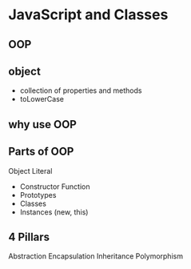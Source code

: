 # JavaScript and Classes

## OOP

## object
- collection of properties and methods
- toLowerCase

## why use OOP

## Parts of OOP
Object Literal

- Constructor Function
- Prototypes
- Classes
- Instances (new, this)

## 4 Pillars
Abstraction
Encapsulation
Inheritance
Polymorphism

